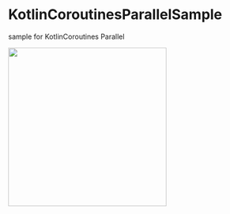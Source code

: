 # KotlinCoroutinesParallelSample
sample for KotlinCoroutines Parallel

<img src="https://user-images.githubusercontent.com/16476224/106348322-ce7b3000-6308-11eb-941d-f736ad016507.gif" width=320 />